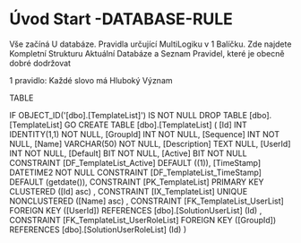 ﻿# Úvod   Start -DATABASE-RULE  

Vše začíná U databáze. 
Pravidla určující MultiLogiku v 1 Balíčku.
Zde najdete Kompletní Strukturu Aktuální Databáze
a Seznam Pravidel, které je obecně dobré dodržovat

1 pravidlo: Každé slovo má Hluboký Význam

TABLE


 IF OBJECT_ID('[dbo].[TemplateList]') IS NOT NULL 
 DROP TABLE [dbo].[TemplateList] 
 GO
 CREATE TABLE [dbo].[TemplateList] ( 
 [Id]           INT              IDENTITY(1,1)          NOT NULL,
 [GroupId]      INT                                     NOT NULL,
 [Sequence]     INT                                     NOT NULL,
 [Name]         VARCHAR(50)                             NOT NULL,
 [Description]  TEXT                                        NULL,
 [UserId]       INT                                     NOT NULL,
 [Default]      BIT                                     NOT NULL,
 [Active]       BIT                                     NOT NULL  CONSTRAINT [DF_TemplateList_Active] DEFAULT ((1)),
 [TimeStamp]    DATETIME2                               NOT NULL  CONSTRAINT [DF_TemplateList_TimeStamp] DEFAULT (getdate()),
 CONSTRAINT   [PK_TemplateList]  PRIMARY KEY CLUSTERED    ([Id] asc) ,
 CONSTRAINT   [IX_TemplateList]  UNIQUE      NONCLUSTERED ([Name] asc) ,
 CONSTRAINT [FK_TemplateList_UserList] FOREIGN KEY ([UserId]) REFERENCES [dbo].[SolutionUserList] (Id) ,
 CONSTRAINT [FK_TemplateList_UserRoleList] FOREIGN KEY ([GroupId]) REFERENCES [dbo].[SolutionUserRoleList] (Id) )
 
 